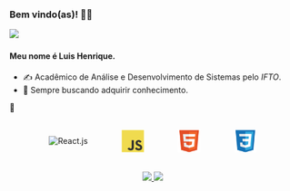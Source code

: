 ### Bem vindo(as)! 👋👋

![](https://komarev.com/ghpvc/?username=lhenriquedeveloper)

#### Meu nome é Luis Henrique.


- ✍️ Acadêmico de Análise e Desenvolvimento de Sistemas pelo *IFTO*.   
- 📖 Sempre buscando adquirir conhecimento.

🌱




<div align="center" style="display: inline_block"><br>
  <img align="center" alt="React.js" height="40" width="40" src="https://cdn.worldvectorlogo.com/logos/react-1.svg">
    &nbsp;&nbsp;&nbsp;&nbsp;&nbsp;&nbsp;&nbsp;&nbsp;&nbsp;&nbsp;&nbsp;&nbsp;&nbsp;
  <img align="center" alt="JS" height="40" width="40" src="https://raw.githubusercontent.com/devicons/devicon/master/icons/javascript/javascript-original.svg">
    &nbsp;&nbsp;&nbsp;&nbsp;&nbsp;&nbsp;&nbsp;&nbsp;&nbsp;&nbsp;&nbsp;&nbsp;&nbsp;
  <img align="center" alt="HTML" height="40" width="40" src="https://raw.githubusercontent.com/devicons/devicon/master/icons/html5/html5-original.svg">
    &nbsp;&nbsp;&nbsp;&nbsp;&nbsp;&nbsp;&nbsp;&nbsp;&nbsp;&nbsp;&nbsp;&nbsp;&nbsp;
  <img align="center" alt="CSS" height="40" width="40" src="https://raw.githubusercontent.com/devicons/devicon/master/icons/css3/css3-original.svg">
</div>
  <br> <br>
<div align="center">
  <a href="https://github.com/lhenriquedeveloper">
  <img height="135em" src="https://github-readme-stats.vercel.app/api?username=lhenriquedeveloper&show_icons=true&theme=dracula&include_all_commits=true&count_private=true"/>
  <img height="135em" src="https://github-readme-stats.vercel.app/api/top-langs/?username=lhenriquedeveloper&layout=compact&langs_count=7&theme=dracula"/>
</div>
